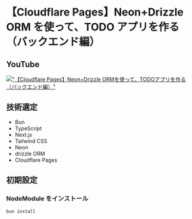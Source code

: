 # 【Cloudflare Pages】Neon+Drizzle ORM を使って、TODO アプリを作る（バックエンド編）

## YouTube

[!["【Cloudflare Pages】Neon+Drizzle ORMを使って、TODOアプリを作る（バックエンド編）"](https://i.ytimg.com/vi/<ID>/maxresdefault.jpg)](https://youtu.be/<ID>)

## 技術選定

- Bun
- TypeScript
- Next.js
- Tailwind CSS
- Neon
- drizzle ORM
- Cloudflare Pages

## 初期設定

### NodeModule をインストール

```bash
bun install
```
